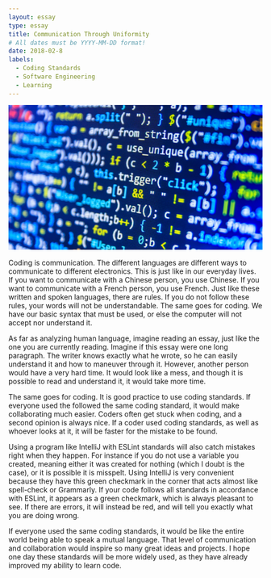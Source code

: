 ```yaml
---
layout: essay
type: essay
title: Communication Through Uniformity
# All dates must be YYYY-MM-DD format!
date: 2018-02-8
labels:
  - Coding Standards
  - Software Engineering
  - Learning
---
```


<img class="ui medium left floated image" src="../images/Software.jpg">

Coding is communication. The different languages are different ways to communicate to different electronics.  This is just like in our everyday lives.  If you want to communicate with a Chinese person, you use Chinese.  If you want to communicate with a French person, you use French.  Just like these written and spoken languages, there are rules.  If you do not follow these rules, your words will not be understandable.  The same goes for coding.  We have our basic syntax that must be used, or else the computer will not accept nor understand it.  

As far as analyzing human language, imagine reading an essay, just like the one you are currently reading.  Imagine if this essay were one long paragraph.  The writer knows exactly what he wrote, so he can easily understand it and how to maneuver through it.  However, another person would have a very hard time.  It would look like a mess, and though it is possible to read and understand it, it would take more time.

The same goes for coding.  It is good practice to use coding standards.  If everyone used the followed the same coding standard, it would make collaborating much easier.  Coders often get stuck when coding, and a second opinion is always nice.  If a coder used coding standards, as well as whoever looks at it, it will be faster for the mistake to be found.  

Using a program like IntelliJ with ESLint standards will also catch mistakes right when they happen.  For instance if you do not use a variable you created, meaning either it was created for nothing (which I doubt is the case), or it is possible it is misspelt. Using IntelliJ is very convenient because they have this green checkmark in the corner that acts almost like spell-check or Grammarly.  If your code follows all standards in accordance with ESLint, it appears as a green checkmark, which is always pleasant to see.  If there are errors, it will instead be red, and will tell you exactly what you are doing wrong.

If everyone used the same coding standards, it would be like the entire world being able to speak a mutual language.  That level of communication and collaboration would inspire so many great ideas and projects.  I hope one day these standards will be more widely used, as they have already improved my ability to learn code.

